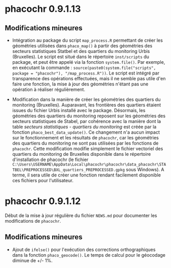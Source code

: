 # phacochr 0.9.1.13

## Modifications mineures

-   Intégration au package du script `map_process.R` permettant de créer les géométries utilisées dans `phaco_map()` à partir des géométries des secteurs statistiques Statbel et des quartiers du monitoring Urbis (Bruxelles). Le script est situé dans le répertoire `inst/scripts` du package, et peut être appelé via la fonction `system.file()`. Par exemple, en exécutant la commande : `source(paste0(system.file("scripts", package = "phacochr"), "/map_process.R"))`. Le script est intégré par transparence des opérations effectuées, mais il ne semble pas utile d'en faire une fonction, la mise à jour des géométries n'étant pas une opération à réaliser régulièrement.

-   Modification dans la manière de créer les géométries des quartiers du monitoring (Bruxelles). Auparavant, les frontières des quartiers étaient issues du fichier Urbis installé avec le package. Désormais, les géométries des quartiers du monitoring reposent sur les géométries des secteurs statistiques de Stabel, par cohérence avec la manière dont la table *secteurs statistiques - quartiers du monitoring* est créée par la fonction `phaco_best_data_update()`. Ce changement n'a aucun impact sur le fonctionnement et les résultats de `phacochr`, car les géométries des quartiers du monitoring ne sont pas utilisées par les fonctions de `phacochr`. Cette modification modifie simplement le fichier vectoriel des quartiers du monitoring de Bruxelles disponible dans le répertoire d'installation de phacochr (le fichier `C:\Users\USERNAME\AppData\Local\phacochr\phacochr\data_phacochr\STATBEL\PREPROCESSED\BXL_quartiers_PREPROCESSED.gpkg` sous Windows). A terme, il sera utile de créer une fonction rendant facilement disponible ces fichiers pour l'utilisateur.

# phacochr 0.9.1.12

Début de la mise à jour régulière du fichier `NEWS.md` pour documenter les modifications de `phacochr`.

## Modifications mineures

-   Ajout de `ifelse()` pour l'exécution des corrections orthographiques dans la fonction `phaco_geocode()`. Le temps de calcul pour le géocodage diminue de +/- 1%.
